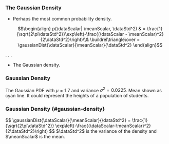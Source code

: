 <!--frame start-->
### The Gaussian Density

-   Perhaps the most common probability density.

    $$\begin{align}
    p(\dataScalar| \meanScalar, \dataStd^2) & = \frac{1}{\sqrt{2\pi\dataStd^2}}\exp\left(-\frac{(\dataScalar - \meanScalar)^2}{2\dataStd^2}\right)\\& \buildrel\triangle\over = \gaussianDist{\dataScalar}{\meanScalar}{\dataStd^2}
    \end{align}$$
 
. . .

-   The Gaussian density.

### Gaussian Density

<object class="svgplot"
data="../ml/diagrams/gaussian_of_height.svg">
</object>

The Gaussian PDF with ${\mu}=1.7$ and variance ${\sigma}^2=
  0.0225$. Mean shown as cyan line. It could represent the heights of a
population of students.

### Gaussian Density {#gaussian-density}

<large>
$$
\gaussianDist{\dataScalar}{\meanScalar}{\dataStd^2} = \frac{1}{\sqrt{2\pi\dataStd^2}} \exp\left(-\frac{(\dataScalar-\meanScalar)^2}{2\dataStd^2}\right)
$$
$\dataStd^2$ is the variance of the density and $\meanScalar$ is the mean.
</large>

